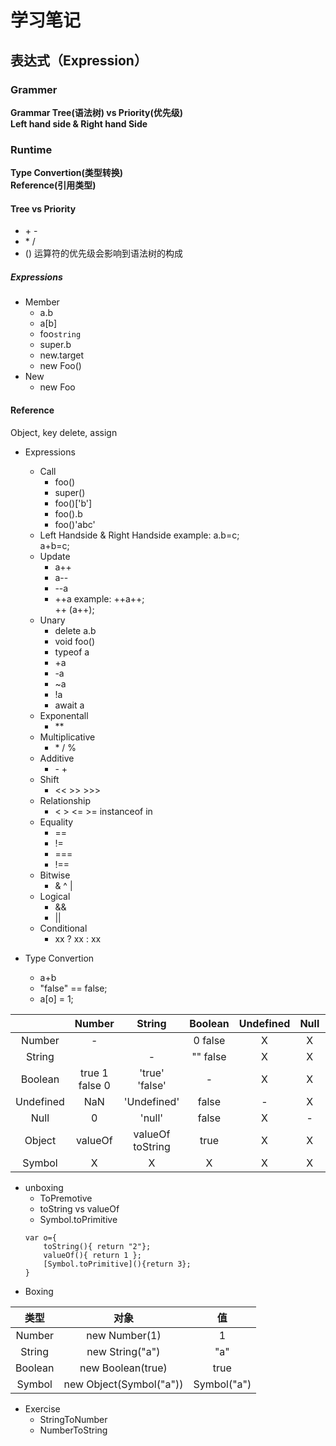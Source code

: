 # 学习笔记
## 表达式（Expression）
### Grammer
**Grammar Tree(语法树) vs Priority(优先级)**<br/>
**Left hand side & Right hand Side**
### Runtime 
**Type Convertion(类型转换)**<br/>
**Reference(引用类型)**

#### Tree vs Priority
* \+ -
* \* /
* ()
运算符的优先级会影响到语法树的构成
##### Expressions
* Member
    * a.b
    * a[b]
    * foo``string``
    * super.b
    * new.target
    * new Foo()
* New
    * new Foo

#### Reference
Object, key
delete, assign

* Expressions
    * Call
        * foo()
        * super()
        * foo()['b']
        * foo().b
        * foo()'abc'
    * Left Handside & Right Handside
        example: a.b=c;<br/>a+b=c;
    * Update
        * a++
        * a--
        * --a
        * ++a
        example: ++a++; <br/> ++ (a++);
    * Unary
        * delete a.b
        * void foo()
        * typeof a
        * +a
        * -a
        * ~a
        * !a
        * await a
    * Exponentall
        * \**
    * Multiplicative
        * \* / %
    * Additive
        *  \- \+
    * Shift
        * << >> >>>
    * Relationship
        * < > <= >= instanceof in
    * Equality
        * ==
        * !=
        * ===
        * !==
    * Bitwise
        * & ^ |
    * Logical
        * &&
        * ||
    * Conditional
        * xx ? xx : xx

* Type Convertion
    * a+b
    * "false" == false;
    * a[o] = 1;

&nbsp;|Number|String|Boolean|Undefined|Null|Object|Symbol
:--:|:--:|:--:|:--:|:--:|:--:|:--:|:--:
Number|-|&nbsp;|0 false|X|X|Boxing|X
String|&nbsp;|-|"" false|X|X|Boxing|X
Boolean|true 1<br/> false 0|'true'<br/>'false'|-|X|X|Boxing|X
Undefined|NaN|'Undefined'|false|-|X|X|X
Null|0|'null'|false|X|-|X|X
Object|valueOf|valueOf<br/>toString|true|X|X|-|X
Symbol|X|X|X|X|X|Boxing|-

* unboxing
    * ToPremotive
    * toString vs valueOf
    * Symbol.toPrimitive
    ```
    var o={
        toString(){ return "2"};
        valueOf(){ return 1 };
        [Symbol.toPrimitive](){return 3};
    }
    ```
* Boxing

类型|对象|值
:--:|:--:|:--:
Number|new Number(1)|1
String|new String("a")|"a"
Boolean|new Boolean(true)|true
Symbol|new Object(Symbol("a"))|Symbol("a")

* Exercise
    * StringToNumber
    * NumberToString
